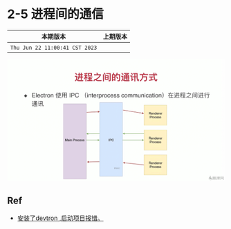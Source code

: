 # 2-5 进程间的通信

|本期版本|上期版本
|:---:|:---:
`Thu Jun 22 11:00:41 CST 2023` | 

<img src="./01.png" />


## Ref

* [安装了devtron ,启动项目报错。](http://coding.imooc.com/learn/questiondetail/192869.html)